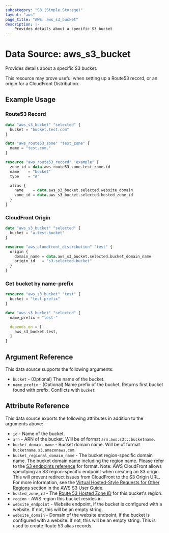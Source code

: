 ```yaml
---
subcategory: "S3 (Simple Storage)"
layout: "aws"
page_title: "AWS: aws_s3_bucket"
description: |-
    Provides details about a specific S3 bucket
---
```


# Data Source: aws_s3_bucket

Provides details about a specific S3 bucket.

This resource may prove useful when setting up a Route53 record, or an origin for a CloudFront
Distribution.

## Example Usage

### Route53 Record

```terraform
data "aws_s3_bucket" "selected" {
  bucket = "bucket.test.com"
}

data "aws_route53_zone" "test_zone" {
  name = "test.com."
}

resource "aws_route53_record" "example" {
  zone_id = data.aws_route53_zone.test_zone.id
  name    = "bucket"
  type    = "A"

  alias {
    name    = data.aws_s3_bucket.selected.website_domain
    zone_id = data.aws_s3_bucket.selected.hosted_zone_id
  }
}
```

### CloudFront Origin

```terraform
data "aws_s3_bucket" "selected" {
  bucket = "a-test-bucket"
}

resource "aws_cloudfront_distribution" "test" {
  origin {
    domain_name = data.aws_s3_bucket.selected.bucket_domain_name
    origin_id   = "s3-selected-bucket"
  }
}
```

### Get bucket by name-prefix

```terraform
resource "aws_s3_bucket" "test" {
  bucket = "test-prefix"
}

data "aws_s3_bucket" "selected" {
  name_prefix = "test-"

  depends_on = [
    aws_s3_bucket.test,
  ]
}
```

## Argument Reference

This data source supports the following arguments:

* `bucket` - (Optional) The name of the bucket.
* `name_prefix` - (Optional) Name prefix of the bucket. Returns first bucket found with prefix. Conflicts with `bucket`

## Attribute Reference

This data source exports the following attributes in addition to the arguments above:

* `id` - Name of the bucket.
* `arn` - ARN of the bucket. Will be of format `arn:aws:s3:::bucketname`.
* `bucket_domain_name` - Bucket domain name. Will be of format `bucketname.s3.amazonaws.com`.
* `bucket_regional_domain_name` - The bucket region-specific domain name. The bucket domain name including the region name. Please refer to the [S3 endpoints reference](https://docs.aws.amazon.com/general/latest/gr/s3.html#s3_region) for format. Note: AWS CloudFront allows specifying an S3 region-specific endpoint when creating an S3 origin. This will prevent redirect issues from CloudFront to the S3 Origin URL. For more information, see the [Virtual Hosted-Style Requests for Other Regions](https://docs.aws.amazon.com/AmazonS3/latest/userguide/VirtualHosting.html#deprecated-global-endpoint) section in the AWS S3 User Guide.
* `hosted_zone_id` - The [Route 53 Hosted Zone ID](https://docs.aws.amazon.com/general/latest/gr/rande.html#s3_website_region_endpoints) for this bucket's region.
* `region` - AWS region this bucket resides in.
* `website_endpoint` - Website endpoint, if the bucket is configured with a website. If not, this will be an empty string.
* `website_domain` - Domain of the website endpoint, if the bucket is configured with a website. If not, this will be an empty string. This is used to create Route 53 alias records.
